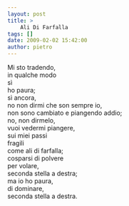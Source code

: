 ```yaml
---
layout: post
title: >
    Ali Di Farfalla
tags: []
date: 2009-02-02 15:42:00
author: pietro
---
```

Mi sto tradendo,<br/>in qualche modo<br/>sì<br/>ho paura;<br/>sì ancora,<br/>no non dirmi che son sempre io,<br/>non sono cambiato e piangendo addio;<br/>no, non dirmelo,<br/>vuoi vedermi piangere,<br/>sui miei passi<br/>fragili<br/>come ali di farfalla;<br/>cosparsi di polvere<br/>per volare,<br/>seconda stella a destra;<br/>ma io ho paura,<br/>di dominare,<br/>seconda stella a destra.
